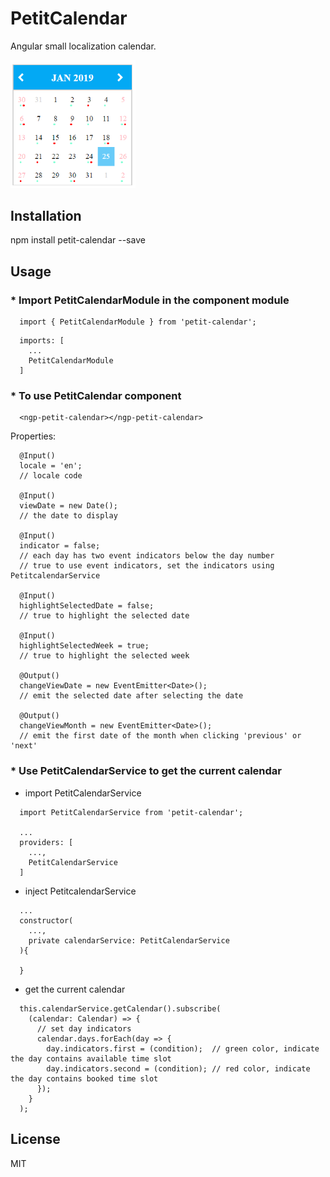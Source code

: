 # PetitCalendar

Angular small localization calendar.

<img src="src/assets/calendar.png" width="200">

## Installation

npm install petit-calendar --save

## Usage
### * Import PetitCalendarModule in the component module

```
  import { PetitCalendarModule } from 'petit-calendar';
```

```
  imports: [
    ...
    PetitCalendarModule
  ]
```

### * To use PetitCalendar component

```
  <ngp-petit-calendar></ngp-petit-calendar>
```

Properties:
```
  @Input()
  locale = 'en';
  // locale code

  @Input()
  viewDate = new Date();
  // the date to display

  @Input()
  indicator = false;
  // each day has two event indicators below the day number
  // true to use event indicators, set the indicators using PetitcalendarService

  @Input()
  highlightSelectedDate = false;
  // true to highlight the selected date

  @Input()
  highlightSelectedWeek = true;
  // true to highlight the selected week

  @Output()
  changeViewDate = new EventEmitter<Date>();
  // emit the selected date after selecting the date

  @Output()
  changeViewMonth = new EventEmitter<Date>();
  // emit the first date of the month when clicking 'previous' or 'next'
```

### * Use PetitCalendarService to get the current calendar

* import PetitCalendarService
```
  import PetitCalendarService from 'petit-calendar';

  ...
  providers: [
    ...,
    PetitCalendarService
  ]
```

* inject PetitcalendarService
```
  ...
  constructor(
    ...,
    private calendarService: PetitCalendarService
  ){

  }
```

* get the current calendar
```
  this.calendarService.getCalendar().subscribe(
    (calendar: Calendar) => {
      // set day indicators
      calendar.days.forEach(day => {
        day.indicators.first = (condition);  // green color, indicate the day contains available time slot
        day.indicators.second = (condition); // red color, indicate the day contains booked time slot
      });
    }
  );
```

## License

MIT
